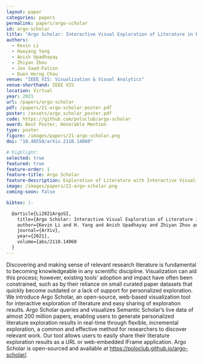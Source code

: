 ```yaml
---
layout: paper
categories: papers
permalink: papers/argo-scholar
id: argo-scholar
title: "Argo Scholar: Interactive Visual Exploration of Literature in Browsers"
authors: 
  - Kevin Li
  - Haoyang Yang
  - Anish Upadhayay
  - Zhiyan Zhou
  - Jon Saad-Falcon
  - Duen Horng Chau
venue: "IEEE VIS: Visualization & Visual Analytics"
venue-shorthand: IEEE VIS
location: Virtual
year: 2021
url: /papers/argo-scholar
pdf: /papers/21-argo-scholar-poster.pdf
poster: /assets/argo_scholar_poster.pdf
code: https://github.com/poloclub/argo-scholar
award: Best Poster, Honorable Mention
type: poster
figure: /images/papers/21-argo-scholar.png
doi: "10.48550/arXiv.2110.14060"

# highlight:
selected: true
featured: true
feature-order: 1
feature-title: Argo Scholar
feature-description: Exploration of Literature with Interactive Visualization
image: /images/papers/21-argo-scholar.png
coming-soon: false

bibtex: |-

  @article{Li2021ArgoSI,
    title={Argo Scholar: Interactive Visual Exploration of Literature in Browsers},
    author={Kevin Li and H. Yang and Anish Upadhayay and Zhiyan Zhou and Jon Saad-Falcon and Duen Horng Chau},
    journal={ArXiv},
    year={2021},
    volume={abs/2110.14060
  }
---
```


Discovering and making sense of relevant research literature is fundamental to becoming knowledgeable in any scientific discipline. Visualization can aid this process; however, existing tools’ adoption and impact have often been constrained, such as by their reliance on small curated paper datasets that quickly become outdated or a lack of support for personalized exploration. We introduce Argo Scholar, an open-source, web-based visualization tool for interactive exploration of literature and easy sharing of exploration results. Argo Scholar queries and visualizes Semantic Scholar’s live data of almost 200 million papers, enabling users to generate personalized literature exploration results in real-time through flexible, incremental exploration, a common and effective method for researchers to discover relevant work. Our tool allows users to easily share their literature exploration results as a URL or web-embedded IFrame application. Argo Scholar is open-sourced and available at https://poloclub.github.io/argo-scholar/.
